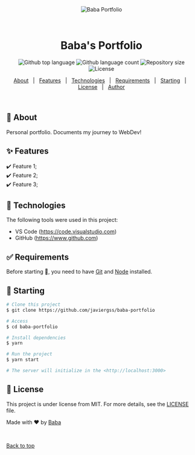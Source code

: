 <div align="center" id="top"> 
  <img src="./.github/app.gif" alt="Baba Portfolio" />

  &#xa0;

  <!-- <a href="https://babaportfolio.netlify.app">Demo</a> -->
</div>

<h1 align="center">Baba's Portfolio</h1>

<p align="center">
  <img alt="Github top language" src="https://img.shields.io/github/languages/top/javiergss/baba-portfolio?color=56BEB8">

  <img alt="Github language count" src="https://img.shields.io/github/languages/count/javiergss/baba-portfolio?color=56BEB8">

  <img alt="Repository size" src="https://img.shields.io/github/repo-size/javiergss/baba-portfolio?color=56BEB8">

  <img alt="License" src="https://img.shields.io/github/license/javiergss/baba-portfolio?color=56BEB8">

  <!-- <img alt="Github issues" src="https://img.shields.io/github/issues/javiergss/baba-portfolio?color=56BEB8" /> -->

  <!-- <img alt="Github forks" src="https://img.shields.io/github/forks/javiergss/baba-portfolio?color=56BEB8" /> -->

  <!-- <img alt="Github stars" src="https://img.shields.io/github/stars/javiergss/baba-portfolio?color=56BEB8" /> -->
</p>

<!-- Status -->

<!-- <h4 align="center"> 
	🚧  Baba Portfolio 🚀 Under construction...  🚧
</h4> 

<hr> -->

<p align="center">
  <a href="#dart-about">About</a> &#xa0; | &#xa0; 
  <a href="#sparkles-features">Features</a> &#xa0; | &#xa0;
  <a href="#rocket-technologies">Technologies</a> &#xa0; | &#xa0;
  <a href="#white_check_mark-requirements">Requirements</a> &#xa0; | &#xa0;
  <a href="#checkered_flag-starting">Starting</a> &#xa0; | &#xa0;
  <a href="#memo-license">License</a> &#xa0; | &#xa0;
  <a href="https://github.com/javiergss" target="_blank">Author</a>
</p>

<br>

## :dart: About ##

Personal portfolio. Documents my journey to WebDev!

## :sparkles: Features ##

:heavy_check_mark: Feature 1;\
:heavy_check_mark: Feature 2;\
:heavy_check_mark: Feature 3;

## :rocket: Technologies ##

The following tools were used in this project:

- VS Code (https://code.visualstudio.com)
- GitHub (https://www.github.com)

## :white_check_mark: Requirements ##

Before starting :checkered_flag:, you need to have [Git](https://git-scm.com) and [Node](https://nodejs.org/en/) installed.

## :checkered_flag: Starting ##

```bash
# Clone this project
$ git clone https://github.com/javiergss/baba-portfolio

# Access
$ cd baba-portfolio

# Install dependencies
$ yarn

# Run the project
$ yarn start

# The server will initialize in the <http://localhost:3000>
```

## :memo: License ##

This project is under license from MIT. For more details, see the [LICENSE](LICENSE.md) file.


Made with :heart: by <a href="https://github.com/javiergss" target="_blank">Baba</a>

&#xa0;

<a href="#top">Back to top</a>
